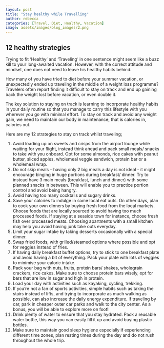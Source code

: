 ```yaml
---
layout: post
title: "Stay healthy while Travelling"
author: rebecca
categories: [Travel, Diet, Healthy, Vacation]
image: assets/images/blog_images/2.png
---
```

## 12 healthy strategies

Trying to fit ‘Healthy’ and ‘Traveling’ in one sentence might seem like a buzz kill to your long-awaited vacation. However, with the correct attitude and mindset, one does not need to leave his healthy habits behind. 

How many of you have tried to diet before your summer vacation, or unexpectedly ended up traveling in the middle of a weight loss programme? Travelers often report finding it difficult to stay on track and end up gaining back the weight lost before vacation, or even double it. 

The key solution to staying on track is learning to incorporate healthy habits in your daily routine so that you manage to carry this lifestyle with you wherever you go with minimal effort. To stay on track and avoid any weight gain, we need to maintain our body in maintenance, that is calories in, calories out. 

Here are my 12 strategies to stay on track whilst traveling; 



1. Avoid loading up on sweets and crisps from the airport lounge while waiting for your flight, instead think ahead and pack small meals/ snacks to take with you onboard. Opt for some almonds, rice cakes with peanut butter, sliced apples, wholemeal veggie sandwich, protein bar or a wholemeal wrap. 
2. Do not skip meals - having only 2 big meals a day is not ideal - it might encourage binging in huge portions during breakfast/ dinner. Try to instead have 3 main meals (breakfast, lunch and dinner) with some planned snacks in between. This will enable you to practice portion control and avoid being hangry.
3. Avoid having too many cocktails and sugary drinks. 
4. Save your calories to indulge in some local eat outs. On other days, plan to cook your own dinners by buying fresh food from the local markets. Choose foods that are locally sourced to avoid having too much processed foods. If staying at a seaside town for instance, choose fresh fish over processed meats. Choosing apartments with a small kitchen may help you avoid having junk take outs everyday. 
5. Limit your sugar intake by taking desserts occasionally with a special dinner. 
6. Swap fried foods, with grilled/steamed options where possible and opt for veggies instead of fries. 
7. If having daily breakfast buffet options, try to stick to one breakfast plate and avoid having a bit of everything. Pack your plate with lots of veggies to minimise your caloric intake.
8. Pack your bag with nuts, fruits, protein bars/ shakes, wholegrain crackers, rice cakes. Make sure to choose protein bars wisely, opt for bars that are low in sugar and high in protein.
9. Load your day with activities such as kayaking, cycling, trekking. 
10. If you’re not a fan of sports activities, simple habits such as taking the stairs instead of lifts, and trying to incorporate as much walking as possible, can also increase the daily energy expenditure. If traveling by car, park in cheaper outer car parks and walk to the city center. As a bonus, you will be able to explore more on foot!
11. Drink plenty of water to ensure that you stay hydrated. Pack a reusable water bottle, this way you can easily fill it up and avoid buying plastic bottles. 
12. Make sure to maintain good sleep hygiene especially if experiencing different time zones, plan resting times during the day and do not rush throughout the whole trip.